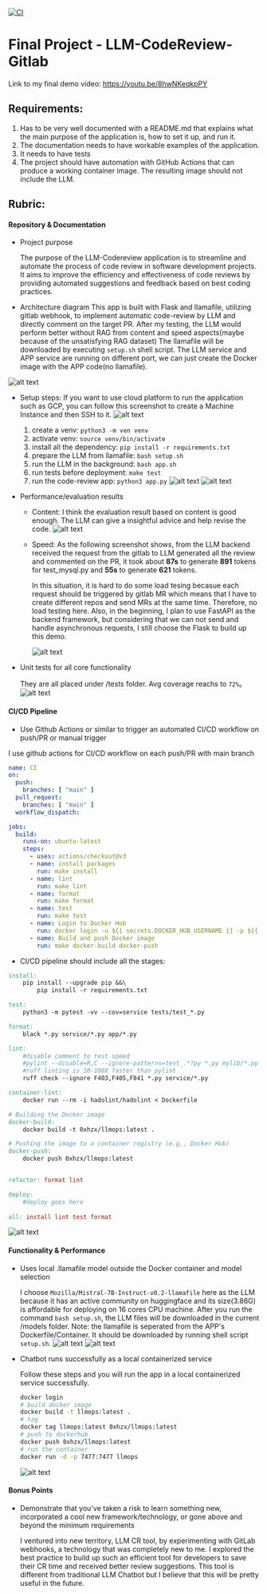 [![CI](https://github.com/0xhzx/codeReview-gitlab/actions/workflows/cicd.yml/badge.svg?branch=main)](https://github.com/0xhzx/codeReview-gitlab/actions/workflows/cicd.yml)

# Final Project - LLM-CodeReview-Gitlab

Link to my final demo video: https://youtu.be/8hwNKeqkpPY

## Requirements:

1. Has to be very well documented with a README.md that explains what the main purpose of the application is, how to set it up, and run it.
2. The documentation needs to have workable examples of the application.
3. It needs to have tests
4. The project should have automation with GitHub Actions that can produce a working container image. The resulting image should not include the LLM.

## Rubric:

#### Repository & Documentation
- Project purpose

    The purpose of the LLM-Codereview application is to streamline and automate the process of code review in software development projects. It aims to improve the efficiency and effectiveness of code reviews by providing automated suggestions and feedback based on best coding practices.


- Architecture diagram
This app is built with Flask and llamafile, utilizing gitlab webhook, to implement automatic code-review by LLM and directly comment on the target PR. After my testing, the LLM would perform better without RAG from content and speed aspects(maybe because of the unsatisfying RAG dataset) The llamafile will be downloaded by executing `setup.sh` shell script. The LLM service and APP service are running on different port, we can just create the Docker image with the APP code(no llamafile).

![alt text](images/image.png)

- Setup steps:
If you want to use cloud platform to run the application such as GCP, you can follow this screenshot to create a Machine Instance and then SSH to it.
![alt text](images/image-1.png)

    1. create a venv: `python3 -m ven venv`
    2. activate venv: `source venv/bin/activate`
    3. install all the dependency: `pip install -r requirements.txt`
    4. prepare the LLM from llamafile: `bash setup.sh`
    5. run the LLM in the background: `bash app.sh`
    6. run tests before deployment: `make test`
    7. run the code-review app: `python3 app.py`
![alt text](images/image-7.png)
![alt text](images/image-8.png)

- Performance/evaluation results

    - Content: I think the evaluation result based on content is good enough. The LLM can give a insightful advice and help revise the code.
![alt text](images/image-2.png)
    - Speed: As the following screenshot shows, from the LLM backend received the request from the gitlab to LLM generated all the review and commented on the PR, it took about **87s** to generate **891** tokens for test_mysql.py and **55s** to generate **621** tokens.

        In this situation, it is hard to do some load tesing becasue each request should be triggered by gitlab MR which means that I have to create different repos and send MRs at the same time. Therefore, no load testing here. Also, in the beginning, I plan to use FastAPI as the backend framework, but considering that we can not send and handle asynchronous requests, I still choose the Flask to build up this demo.

        ![alt text](images/image-3.png)

- Unit tests for all core functionality

    They are all placed under /tests folder. Avg coverage reachs to `72%`。
![alt text](images/img_v3_02df_c85e4e45-9a2c-4db9-a4fa-57298db45c3h.jpg)


#### CI/CD Pipeline
- Use Github Actions or similar to trigger an automated CI/CD workflow on push/PR or manual trigger

I use github actions for CI/CD workflow on each push/PR with main branch
```yml
name: CI
on:
  push:
    branches: [ "main" ]
  pull_request:
    branches: [ "main" ]
  workflow_dispatch:

jobs:
  build:
    runs-on: ubuntu-latest
    steps:
      - uses: actions/checkout@v3
      - name: install packages
        run: make install
      - name: lint
        run: make lint
      - name: format
        run: make format
      - name: test
        run: make test
      - name: Login to Docker Hub
        run: docker login -u ${{ secrets.DOCKER_HUB_USERNAME }} -p ${{ secrets.DOCKER_HUB_PASSWORD }}
      - name: Build and push Docker image
        run: make docker-build docker-push
```

- CI/CD pipeline should include all the stages:
```Makefile
install:
	pip install --upgrade pip &&\
		pip install -r requirements.txt

test:
	python3 -m pytest -vv --cov=service tests/test_*.py

format:	
	black *.py service/*.py app/*.py

lint:
	#disable comment to test speed
	#pylint --disable=R,C --ignore-patterns=test_.*?py *.py mylib/*.py
	#ruff linting is 10-100X faster than pylint
	ruff check --ignore F403,F405,F841 *.py service/*.py

container-lint:
	docker run --rm -i hadolint/hadolint < Dockerfile

# Building the Docker image
docker-build:
    docker build -t 0xhzx/llmops:latest .

# Pushing the image to a container registry (e.g., Docker Hub)
docker-push:
    docker push 0xhzx/llmops:latest


refactor: format lint

deploy:
	#deploy goes here
		
all: install lint test format

```
![alt text](images/img_v3_02df_126c0089-9d2e-443c-993b-2782e21b854h.jpg)

#### Functionality & Performance
- Uses local .llamafile model outside the Docker container and model selection

    I choose `Mozilla/Mistral-7B-Instruct-v0.2-llamafile` here as the LLM because it has an active community on huggingface and its size(3.86G) is affordable for deploying on 16 cores CPU machine. After you run the command `bash setup.sh`, the LLM files will be downloaded in the current /models folder. Note: the llamafile is seperated from the APP's Dockerfile/Container. It should be downloaded by running shell script `setup.sh`.
![alt text](images/image-4.png)
![alt text](images/image-5.png)

- Chatbot runs successfully as a local containerized service

    Follow these steps and you will run the app in a local containerized service successfully.
    ```bash
    docker login
    # build docker image
    docker build -t llmops:latest .
    # tag
    docker tag llmops:latest 0xhzx/llmops:latest
    # push to dockerhub
    docker push 0xhzx/llmops:latest
    # run the container
    docker run -d -p 7477:7477 llmops
    ```
    ![alt text](images/image-6.png)

#### Bonus Points 
- Demonstrate that you've taken a risk to learn something new, incorporated a cool new framework/technology, or gone above and beyond the minimum requirements

    I ventured into new territory, LLM CR tool, by experimenting with GitLab webhooks, a technology that was completely new to me. I explored the best practice to build up such an efficient tool for developers to save their CR time and received better review suggestions. This tool is different from traditional LLM Chatbot but I believe that this will be pretty useful in the future.